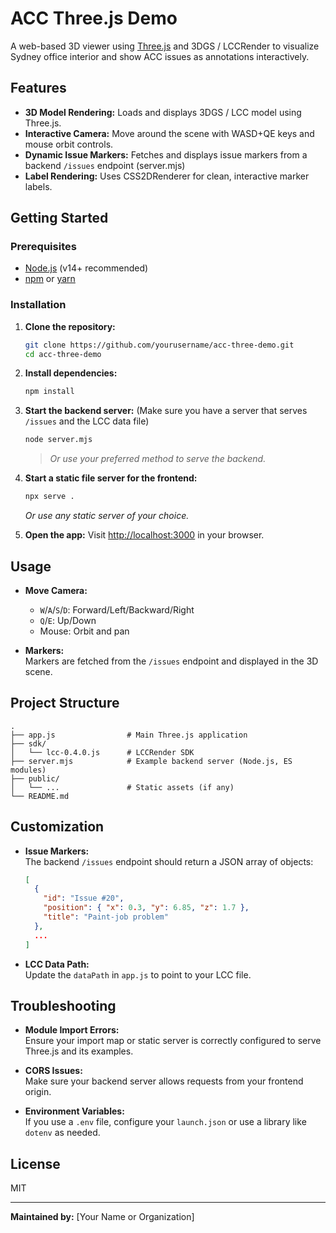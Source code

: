 # ACC Three.js Demo

A web-based 3D viewer using [Three.js](https://threejs.org/) and 3DGS / LCCRender to visualize Sydney office interior and show ACC issues as annotations interactively.

## Features

- **3D Model Rendering:** Loads and displays 3DGS / LCC model using Three.js.
- **Interactive Camera:** Move around the scene with WASD+QE keys and mouse orbit controls.
- **Dynamic Issue Markers:** Fetches and displays issue markers from a backend `/issues` endpoint (server.mjs)
- **Label Rendering:** Uses CSS2DRenderer for clean, interactive marker labels.

## Getting Started

### Prerequisites

- [Node.js](https://nodejs.org/) (v14+ recommended)
- [npm](https://www.npmjs.com/) or [yarn](https://yarnpkg.com/)

### Installation

1. **Clone the repository:**
   ```sh
   git clone https://github.com/yourusername/acc-three-demo.git
   cd acc-three-demo
   ```

2. **Install dependencies:**
   ```sh
   npm install
   ```

3. **Start the backend server:**
   (Make sure you have a server that serves `/issues` and the LCC data file)
   ```sh
   node server.mjs
   ```
   > _Or use your preferred method to serve the backend._

4. **Start a static file server for the frontend:**
   ```sh
   npx serve .
   ```
   _Or use any static server of your choice._

5. **Open the app:**
   Visit [http://localhost:3000](http://localhost:3000) in your browser.

## Usage

- **Move Camera:**  
  - `W`/`A`/`S`/`D`: Forward/Left/Backward/Right  
  - `Q`/`E`: Up/Down  
  - Mouse: Orbit and pan

- **Markers:**  
  Markers are fetched from the `/issues` endpoint and displayed in the 3D scene.

## Project Structure

```
.
├── app.js                # Main Three.js application
├── sdk/
│   └── lcc-0.4.0.js      # LCCRender SDK
├── server.mjs            # Example backend server (Node.js, ES modules)
├── public/
│   └── ...               # Static assets (if any)
└── README.md
```

## Customization

- **Issue Markers:**  
  The backend `/issues` endpoint should return a JSON array of objects:
  ```json
  [
    {
      "id": "Issue #20",
      "position": { "x": 0.3, "y": 6.85, "z": 1.7 },
      "title": "Paint-job problem"
    },
    ...
  ]
  ```

- **LCC Data Path:**  
  Update the `dataPath` in `app.js` to point to your LCC file.

## Troubleshooting

- **Module Import Errors:**  
  Ensure your import map or static server is correctly configured to serve Three.js and its examples.

- **CORS Issues:**  
  Make sure your backend server allows requests from your frontend origin.

- **Environment Variables:**  
  If you use a `.env` file, configure your `launch.json` or use a library like `dotenv` as needed.

## License

MIT

---

**Maintained by:** [Your Name or Organization] 
